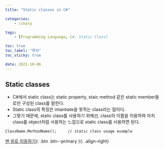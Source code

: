 ```yaml
---
title: "Static classes in C#"

categories:
    - csharp

tags:
    - [Programming Language, C#, Static Class]

toc: true
toc_label: "목차"
toc_sticky: true

date: 2021-10-06
---
```


## Static classes
- C#에서 static class는 static property, staic method 같은 static member들로만 구성된 class를 말한다.
- Static class의 특징은 intantiate을 못하는 class라는 점이다.
- 그렇기 때문에, static class를 사용하기 위해선, class의 이름을 이용하여 마치 class를 object처럼 사용하는 느낌으로 static class를 사용하면 된다.

```
ClassName.MethodName();     // static class usage example
```


[맨 위로 이동하기](#){: .btn .btn--primary }{: .align-right}